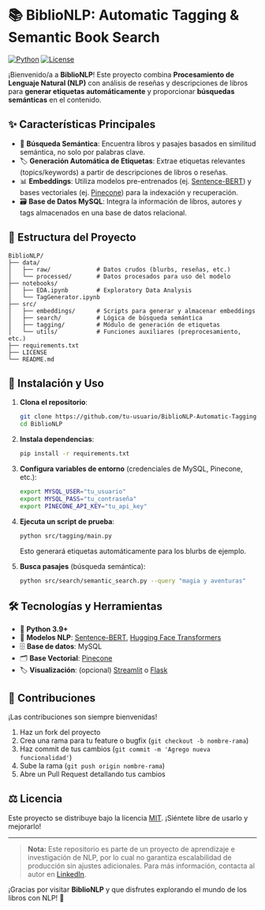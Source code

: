 # 📚 BiblioNLP: Automatic Tagging & Semantic Book Search

[![Python](https://img.shields.io/badge/Python-3.9%2B-blue.svg)](https://www.python.org/)
[![License](https://img.shields.io/badge/License-MIT-yellow.svg)](LICENSE)

¡Bienvenido/a a **BiblioNLP**! Este proyecto combina **Procesamiento de Lenguaje Natural (NLP)** con análisis de reseñas y descripciones de libros para **generar etiquetas automáticamente** y proporcionar **búsquedas semánticas** en el contenido.

## ✨ Características Principales
- 🔎 **Búsqueda Semántica**: Encuentra libros y pasajes basados en similitud semántica, no solo por palabras clave.
- 🏷 **Generación Automática de Etiquetas**: Extrae etiquetas relevantes (topics/keywords) a partir de descripciones de libros o reseñas.
- 📊 **Embeddings**: Utiliza modelos pre-entrenados (ej. [Sentence-BERT](https://www.sbert.net/)) y bases vectoriales (ej. [Pinecone](https://www.pinecone.io/)) para la indexación y recuperación.
- 🗃 **Base de Datos MySQL**: Integra la información de libros, autores y tags almacenados en una base de datos relacional.

## 📂 Estructura del Proyecto
```
BiblioNLP/
├── data/
│   ├── raw/             # Datos crudos (blurbs, reseñas, etc.)
│   └── processed/       # Datos procesados para uso del modelo
├── notebooks/
│   ├── EDA.ipynb        # Exploratory Data Analysis
│   └── TagGenerator.ipynb
├── src/
│   ├── embeddings/      # Scripts para generar y almacenar embeddings
│   ├── search/          # Lógica de búsqueda semántica
│   ├── tagging/         # Módulo de generación de etiquetas
│   └── utils/           # Funciones auxiliares (preprocesamiento, etc.)
├── requirements.txt
├── LICENSE
└── README.md
```

## 🚀 Instalación y Uso
1. **Clona el repositorio**:
   ```bash
   git clone https://github.com/tu-usuario/BiblioNLP-Automatic-Tagging-Semantic-Book-Search.git
   cd BiblioNLP
   ```
2. **Instala dependencias**:
   ```bash
   pip install -r requirements.txt
   ```
3. **Configura variables de entorno** (credenciales de MySQL, Pinecone, etc.):
   ```bash
   export MYSQL_USER="tu_usuario"
   export MYSQL_PASS="tu_contraseña"
   export PINECONE_API_KEY="tu_api_key"
   ```
4. **Ejecuta un script de prueba**:
   ```bash
   python src/tagging/main.py
   ```
   Esto generará etiquetas automáticamente para los blurbs de ejemplo.

5. **Busca pasajes** (búsqueda semántica):
   ```bash
   python src/search/semantic_search.py --query "magia y aventuras"
   ```

## 🛠 Tecnologías y Herramientas
- 🐍 **Python 3.9+**
- 🧠 **Modelos NLP**: [Sentence-BERT](https://www.sbert.net/), [Hugging Face Transformers](https://huggingface.co/)
- 🗄️ **Base de datos**: MySQL
- 🗂 **Base Vectorial**: [Pinecone](https://www.pinecone.io/)
- 🏷 **Visualización**: (opcional) [Streamlit](https://streamlit.io/) o [Flask](https://flask.palletsprojects.com/)

## 🙌 Contribuciones
¡Las contribuciones son siempre bienvenidas!  
1. Haz un fork del proyecto  
2. Crea una rama para tu feature o bugfix (`git checkout -b nombre-rama`)  
3. Haz commit de tus cambios (`git commit -m 'Agrego nueva funcionalidad'`)  
4. Sube la rama (`git push origin nombre-rama`)  
5. Abre un Pull Request detallando tus cambios  

## ⚖️ Licencia
Este proyecto se distribuye bajo la licencia [MIT](LICENSE). ¡Siéntete libre de usarlo y mejorarlo!

---

> **Nota:** Este repositorio es parte de un proyecto de aprendizaje e investigación de NLP, por lo cual no garantiza escalabilidad de producción sin ajustes adicionales. Para más información, contacta al autor en [LinkedIn](https://www.linkedin.com).

¡Gracias por visitar **BiblioNLP** y que disfrutes explorando el mundo de los libros con NLP! 🎉

